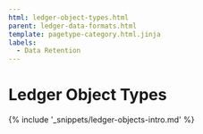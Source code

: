 ```yaml
---
html: ledger-object-types.html
parent: ledger-data-formats.html
template: pagetype-category.html.jinja
labels:
  - Data Retention
---
```

# Ledger Object Types

{% include '_snippets/ledger-objects-intro.md' %}
